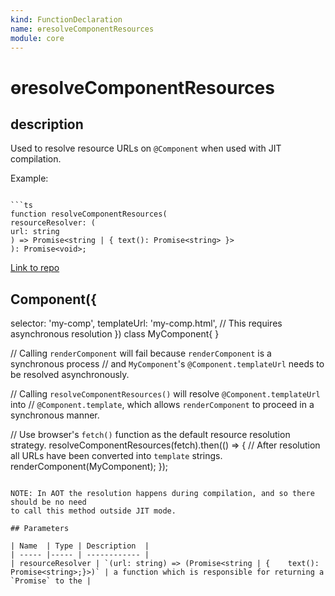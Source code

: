 ```yaml
---
kind: FunctionDeclaration
name: ɵresolveComponentResources
module: core
---
```


# ɵresolveComponentResources

## description

Used to resolve resource URLs on `@Component` when used with JIT compilation.

Example:

````

```ts
function resolveComponentResources(
resourceResolver: (
url: string
) => Promise<string | { text(): Promise<string> }>
): Promise<void>;
````

[Link to repo](https://github.com/timdeschryver/angular/blob/master/packages/core/src/metadata/resource_loading.ts#L45-L86)

## Component({

selector: 'my-comp',
templateUrl: 'my-comp.html', // This requires asynchronous resolution
})
class MyComponent{
}

// Calling `renderComponent` will fail because `renderComponent` is a synchronous process
// and `MyComponent`'s `@Component.templateUrl` needs to be resolved asynchronously.

// Calling `resolveComponentResources()` will resolve `@Component.templateUrl` into
// `@Component.template`, which allows `renderComponent` to proceed in a synchronous manner.

// Use browser's `fetch()` function as the default resource resolution strategy.
resolveComponentResources(fetch).then(() => {
// After resolution all URLs have been converted into `template` strings.
renderComponent(MyComponent);
});

```

NOTE: In AOT the resolution happens during compilation, and so there should be no need
to call this method outside JIT mode.

## Parameters

| Name  | Type | Description  |
| ----- |----- | ------------ |
| resourceResolver | `(url: string) => (Promise<string | {    text(): Promise<string>;}>)` | a function which is responsible for returning a `Promise` to the |
```

